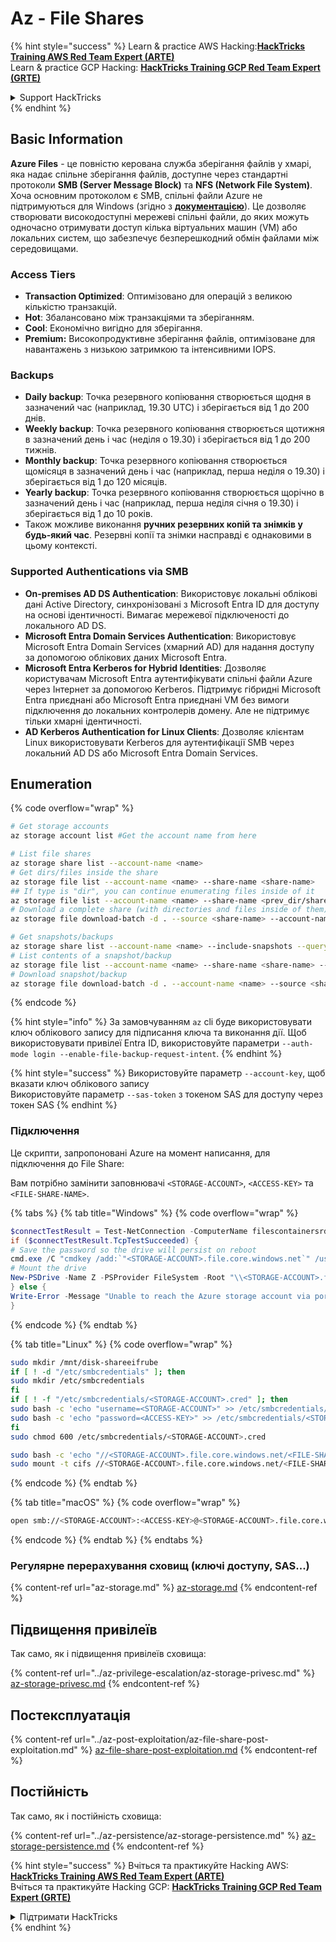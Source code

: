# Az - File Shares

{% hint style="success" %}
Learn & practice AWS Hacking:<img src="../../../.gitbook/assets/image (1) (1) (1) (1).png" alt="" data-size="line">[**HackTricks Training AWS Red Team Expert (ARTE)**](https://training.hacktricks.xyz/courses/arte)<img src="../../../.gitbook/assets/image (1) (1) (1) (1).png" alt="" data-size="line">\
Learn & practice GCP Hacking: <img src="../../../.gitbook/assets/image (2) (1).png" alt="" data-size="line">[**HackTricks Training GCP Red Team Expert (GRTE)**<img src="../../../.gitbook/assets/image (2) (1).png" alt="" data-size="line">](https://training.hacktricks.xyz/courses/grte)

<details>

<summary>Support HackTricks</summary>

* Check the [**subscription plans**](https://github.com/sponsors/carlospolop)!
* **Join the** 💬 [**Discord group**](https://discord.gg/hRep4RUj7f) or the [**telegram group**](https://t.me/peass) or **follow** us on **Twitter** 🐦 [**@hacktricks\_live**](https://twitter.com/hacktricks_live)**.**
* **Share hacking tricks by submitting PRs to the** [**HackTricks**](https://github.com/carlospolop/hacktricks) and [**HackTricks Cloud**](https://github.com/carlospolop/hacktricks-cloud) github repos.

</details>
{% endhint %}

## Basic Information

**Azure Files** - це повністю керована служба зберігання файлів у хмарі, яка надає спільне зберігання файлів, доступне через стандартні протоколи **SMB (Server Message Block)** та **NFS (Network File System)**. Хоча основним протоколом є SMB, спільні файли Azure не підтримуються для Windows (згідно з [**документацією**](https://learn.microsoft.com/en-us/azure/storage/files/files-nfs-protocol)). Це дозволяє створювати високодоступні мережеві спільні файли, до яких можуть одночасно отримувати доступ кілька віртуальних машин (VM) або локальних систем, що забезпечує безперешкодний обмін файлами між середовищами.

### Access Tiers

* **Transaction Optimized**: Оптимізовано для операцій з великою кількістю транзакцій.
* **Hot**: Збалансовано між транзакціями та зберіганням.
* **Cool**: Економічно вигідно для зберігання.
* **Premium:** Високопродуктивне зберігання файлів, оптимізоване для навантажень з низькою затримкою та інтенсивними IOPS.

### Backups

* **Daily backup**: Точка резервного копіювання створюється щодня в зазначений час (наприклад, 19.30 UTC) і зберігається від 1 до 200 днів.
* **Weekly backup**: Точка резервного копіювання створюється щотижня в зазначений день і час (неділя о 19.30) і зберігається від 1 до 200 тижнів.
* **Monthly backup**: Точка резервного копіювання створюється щомісяця в зазначений день і час (наприклад, перша неділя о 19.30) і зберігається від 1 до 120 місяців.
* **Yearly backup**: Точка резервного копіювання створюється щорічно в зазначений день і час (наприклад, перша неділя січня о 19.30) і зберігається від 1 до 10 років.
* Також можливе виконання **ручних резервних копій та знімків у будь-який час**. Резервні копії та знімки насправді є однаковими в цьому контексті.

### Supported Authentications via SMB

* **On-premises AD DS Authentication**: Використовує локальні облікові дані Active Directory, синхронізовані з Microsoft Entra ID для доступу на основі ідентичності. Вимагає мережевої підключеності до локального AD DS.
* **Microsoft Entra Domain Services Authentication**: Використовує Microsoft Entra Domain Services (хмарний AD) для надання доступу за допомогою облікових даних Microsoft Entra.
* **Microsoft Entra Kerberos for Hybrid Identities**: Дозволяє користувачам Microsoft Entra аутентифікувати спільні файли Azure через Інтернет за допомогою Kerberos. Підтримує гібридні Microsoft Entra приєднані або Microsoft Entra приєднані VM без вимоги підключення до локальних контролерів домену. Але не підтримує тільки хмарні ідентичності.
* **AD Kerberos Authentication for Linux Clients**: Дозволяє клієнтам Linux використовувати Kerberos для аутентифікації SMB через локальний AD DS або Microsoft Entra Domain Services.

## Enumeration

{% code overflow="wrap" %}
```bash
# Get storage accounts
az storage account list #Get the account name from here

# List file shares
az storage share list --account-name <name>
# Get dirs/files inside the share
az storage file list --account-name <name> --share-name <share-name>
## If type is "dir", you can continue enumerating files inside of it
az storage file list --account-name <name> --share-name <prev_dir/share-name>
# Download a complete share (with directories and files inside of them)
az storage file download-batch -d . --source <share-name> --account-name <name>

# Get snapshots/backups
az storage share list --account-name <name> --include-snapshots --query "[?snapshot != null]"
# List contents of a snapshot/backup
az storage file list --account-name <name> --share-name <share-name> --snapshot <snapshot-version> #e.g. "2024-11-25T11:26:59.0000000Z"
# Download snapshot/backup
az storage file download-batch -d . --account-name <name> --source <share-name> --snapshot <snapshot-version>
```
{% endcode %}

{% hint style="info" %}
За замовчуванням `az` cli буде використовувати ключ облікового запису для підписання ключа та виконання дії. Щоб використовувати привілеї Entra ID, використовуйте параметри `--auth-mode login --enable-file-backup-request-intent`.
{% endhint %}

{% hint style="success" %}
Використовуйте параметр `--account-key`, щоб вказати ключ облікового запису\
Використовуйте параметр `--sas-token` з токеном SAS для доступу через токен SAS
{% endhint %}

### Підключення

Це скрипти, запропоновані Azure на момент написання, для підключення до File Share:

Вам потрібно замінити заповнювачі `<STORAGE-ACCOUNT>`, `<ACCESS-KEY>` та `<FILE-SHARE-NAME>`.

{% tabs %}
{% tab title="Windows" %}
{% code overflow="wrap" %}
```powershell
$connectTestResult = Test-NetConnection -ComputerName filescontainersrdtfgvhb.file.core.windows.net -Port 445
if ($connectTestResult.TcpTestSucceeded) {
# Save the password so the drive will persist on reboot
cmd.exe /C "cmdkey /add:`"<STORAGE-ACCOUNT>.file.core.windows.net`" /user:`"localhost\<STORAGE-ACCOUNT>`" /pass:`"<ACCESS-KEY>`""
# Mount the drive
New-PSDrive -Name Z -PSProvider FileSystem -Root "\\<STORAGE-ACCOUNT>.file.core.windows.net\<FILE-SHARE-NAME>" -Persist
} else {
Write-Error -Message "Unable to reach the Azure storage account via port 445. Check to make sure your organization or ISP is not blocking port 445, or use Azure P2S VPN, Azure S2S VPN, or Express Route to tunnel SMB traffic over a different port."
}
```
{% endcode %}
{% endtab %}

{% tab title="Linux" %}
{% code overflow="wrap" %}
```bash
sudo mkdir /mnt/disk-shareeifrube
if [ ! -d "/etc/smbcredentials" ]; then
sudo mkdir /etc/smbcredentials
fi
if [ ! -f "/etc/smbcredentials/<STORAGE-ACCOUNT>.cred" ]; then
sudo bash -c 'echo "username=<STORAGE-ACCOUNT>" >> /etc/smbcredentials/<STORAGE-ACCOUNT>.cred'
sudo bash -c 'echo "password=<ACCESS-KEY>" >> /etc/smbcredentials/<STORAGE-ACCOUNT>.cred'
fi
sudo chmod 600 /etc/smbcredentials/<STORAGE-ACCOUNT>.cred

sudo bash -c 'echo "//<STORAGE-ACCOUNT>.file.core.windows.net/<FILE-SHARE-NAME> /mnt/<FILE-SHARE-NAME> cifs nofail,credentials=/etc/smbcredentials/<STORAGE-ACCOUNT>.cred,dir_mode=0777,file_mode=0777,serverino,nosharesock,actimeo=30" >> /etc/fstab'
sudo mount -t cifs //<STORAGE-ACCOUNT>.file.core.windows.net/<FILE-SHARE-NAME> /mnt/<FILE-SHARE-NAME> -o credentials=/etc/smbcredentials/<STORAGE-ACCOUNT>.cred,dir_mode=0777,file_mode=0777,serverino,nosharesock,actimeo=30
```
{% endcode %}
{% endtab %}

{% tab title="macOS" %}
{% code overflow="wrap" %}
```bash
open smb://<STORAGE-ACCOUNT>:<ACCESS-KEY>@<STORAGE-ACCOUNT>.file.core.windows.net/<FILE-SHARE-NAME>
```
{% endcode %}
{% endtab %}
{% endtabs %}

### Регулярне перерахування сховищ (ключі доступу, SAS...)

{% content-ref url="az-storage.md" %}
[az-storage.md](az-storage.md)
{% endcontent-ref %}

## Підвищення привілеїв

Так само, як і підвищення привілеїв сховища:

{% content-ref url="../az-privilege-escalation/az-storage-privesc.md" %}
[az-storage-privesc.md](../az-privilege-escalation/az-storage-privesc.md)
{% endcontent-ref %}

## Постексплуатація

{% content-ref url="../az-post-exploitation/az-file-share-post-exploitation.md" %}
[az-file-share-post-exploitation.md](../az-post-exploitation/az-file-share-post-exploitation.md)
{% endcontent-ref %}

## Постійність

Так само, як і постійність сховища:

{% content-ref url="../az-persistence/az-storage-persistence.md" %}
[az-storage-persistence.md](../az-persistence/az-storage-persistence.md)
{% endcontent-ref %}

{% hint style="success" %}
Вчіться та практикуйте Hacking AWS:<img src="../../../.gitbook/assets/image (1) (1) (1) (1).png" alt="" data-size="line">[**HackTricks Training AWS Red Team Expert (ARTE)**](https://training.hacktricks.xyz/courses/arte)<img src="../../../.gitbook/assets/image (1) (1) (1) (1).png" alt="" data-size="line">\
Вчіться та практикуйте Hacking GCP: <img src="../../../.gitbook/assets/image (2) (1).png" alt="" data-size="line">[**HackTricks Training GCP Red Team Expert (GRTE)**<img src="../../../.gitbook/assets/image (2) (1).png" alt="" data-size="line">](https://training.hacktricks.xyz/courses/grte)

<details>

<summary>Підтримати HackTricks</summary>

* Перевірте [**плани підписки**](https://github.com/sponsors/carlospolop)!
* **Приєднуйтесь до** 💬 [**групи Discord**](https://discord.gg/hRep4RUj7f) або [**групи Telegram**](https://t.me/peass) або **слідкуйте** за нами в **Twitter** 🐦 [**@hacktricks\_live**](https://twitter.com/hacktricks_live)**.**
* **Діліться хакерськими трюками, надсилаючи PR до** [**HackTricks**](https://github.com/carlospolop/hacktricks) та [**HackTricks Cloud**](https://github.com/carlospolop/hacktricks-cloud) репозиторіїв на github.

</details>
{% endhint %}
